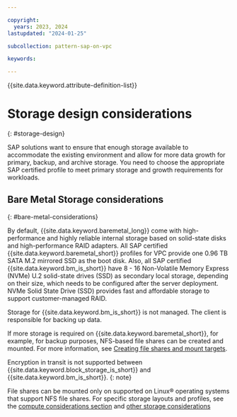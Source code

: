 ```yaml
---

copyright:
  years: 2023, 2024
lastupdated: "2024-01-25"

subcollection: pattern-sap-on-vpc

keywords:

---
```


{{site.data.keyword.attribute-definition-list}}

# Storage design considerations
{: #storage-design}

SAP solutions want to ensure that enough storage available to accommodate the existing environment and allow for more data growth for primary, backup, and archive storage. You need to choose the appropriate SAP certified profile to meet primary storage and growth requirements for workloads.

## Bare Metal Storage considerations
{: #bare-metal-considerations}

By default, {{site.data.keyword.baremetal_long}} come with high-performance and highly reliable internal storage based on solid-state disks and high-performance RAID adapters. All SAP certified {{site.data.keyword.baremetal_short}} profiles for VPC provide one 0.96 TB SATA M.2 mirrored SSD as the boot disk. Also, all SAP certified {{site.data.keyword.bm_is_short}} have 8 - 16 Non-Volatile Memory Express (NVMe) U.2 solid-state drives (SSD) as secondary local storage, depending on their size, which needs to be configured after the server deployment. NVMe Solid State Drive (SSD) provides fast and affordable storage to support customer-managed RAID.

Storage for {{site.data.keyword.bm_is_short}} is not managed. The client is responsible for backing up data.

If more storage is required on {{site.data.keyword.baremetal_short}}, for example, for backup purposes, NFS-based file shares can be created and mounted. For more information, see [Creating file shares and mount targets](/docs/vpc?topic=vpc-file-storage-create).

Encryption in transit is not supported between {{site.data.keyword.block_storage_is_short}} and {{site.data.keyword.bm_is_short}}.
{: note}

File shares can be mounted only on supported on Linux&reg; operating systems that support NFS file shares. For specific storage layouts and profiles, see the [compute considerations section](/docs-draft/pattern-sap-on-vpc?topic=pattern-sap-on-vpc-compute-design) and [other storage considerations](/docs/sap?topic=sap-storage-design-considerations)
